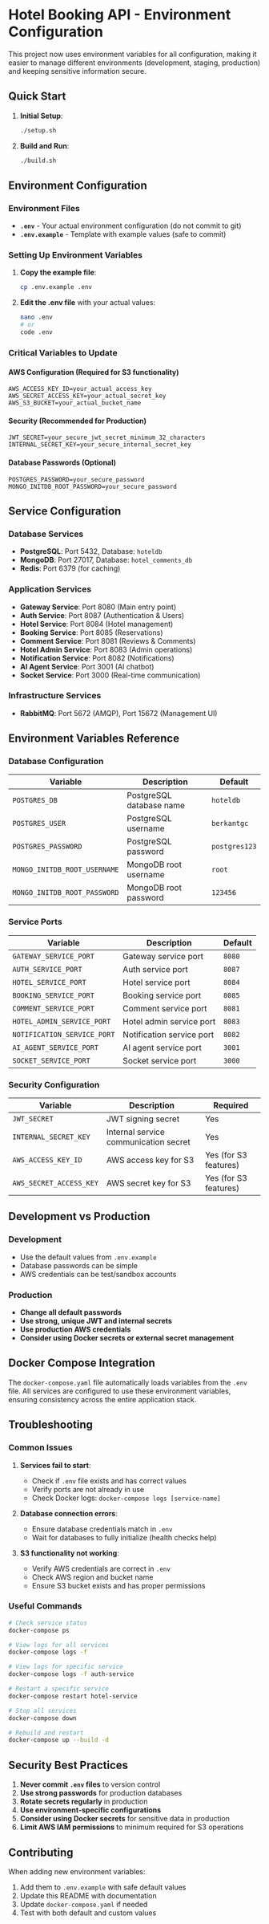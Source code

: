 # Hotel Booking API - Environment Configuration

This project now uses environment variables for all configuration, making it easier to manage different environments (development, staging, production) and keeping sensitive information secure.

## Quick Start

1. **Initial Setup**:
   ```bash
   ./setup.sh
   ```

2. **Build and Run**:
   ```bash
   ./build.sh
   ```

## Environment Configuration

### Environment Files

- **`.env`** - Your actual environment configuration (do not commit to git)
- **`.env.example`** - Template with example values (safe to commit)

### Setting Up Environment Variables

1. **Copy the example file**:
   ```bash
   cp .env.example .env
   ```

2. **Edit the .env file** with your actual values:
   ```bash
   nano .env
   # or
   code .env
   ```

### Critical Variables to Update

#### AWS Configuration (Required for S3 functionality)
```env
AWS_ACCESS_KEY_ID=your_actual_access_key
AWS_SECRET_ACCESS_KEY=your_actual_secret_key
AWS_S3_BUCKET=your_actual_bucket_name
```

#### Security (Recommended for Production)
```env
JWT_SECRET=your_secure_jwt_secret_minimum_32_characters
INTERNAL_SECRET_KEY=your_secure_internal_secret_key
```

#### Database Passwords (Optional)
```env
POSTGRES_PASSWORD=your_secure_password
MONGO_INITDB_ROOT_PASSWORD=your_secure_password
```

## Service Configuration

### Database Services
- **PostgreSQL**: Port 5432, Database: `hoteldb`
- **MongoDB**: Port 27017, Database: `hotel_comments_db`
- **Redis**: Port 6379 (for caching)

### Application Services
- **Gateway Service**: Port 8080 (Main entry point)
- **Auth Service**: Port 8087 (Authentication & Users)
- **Hotel Service**: Port 8084 (Hotel management)
- **Booking Service**: Port 8085 (Reservations)
- **Comment Service**: Port 8081 (Reviews & Comments)
- **Hotel Admin Service**: Port 8083 (Admin operations)
- **Notification Service**: Port 8082 (Notifications)
- **AI Agent Service**: Port 3001 (AI chatbot)
- **Socket Service**: Port 3000 (Real-time communication)

### Infrastructure Services
- **RabbitMQ**: Port 5672 (AMQP), Port 15672 (Management UI)

## Environment Variables Reference

### Database Configuration
| Variable | Description | Default |
|----------|-------------|---------|
| `POSTGRES_DB` | PostgreSQL database name | `hoteldb` |
| `POSTGRES_USER` | PostgreSQL username | `berkantgc` |
| `POSTGRES_PASSWORD` | PostgreSQL password | `postgres123` |
| `MONGO_INITDB_ROOT_USERNAME` | MongoDB root username | `root` |
| `MONGO_INITDB_ROOT_PASSWORD` | MongoDB root password | `123456` |

### Service Ports
| Variable | Description | Default |
|----------|-------------|---------|
| `GATEWAY_SERVICE_PORT` | Gateway service port | `8080` |
| `AUTH_SERVICE_PORT` | Auth service port | `8087` |
| `HOTEL_SERVICE_PORT` | Hotel service port | `8084` |
| `BOOKING_SERVICE_PORT` | Booking service port | `8085` |
| `COMMENT_SERVICE_PORT` | Comment service port | `8081` |
| `HOTEL_ADMIN_SERVICE_PORT` | Hotel admin service port | `8083` |
| `NOTIFICATION_SERVICE_PORT` | Notification service port | `8082` |
| `AI_AGENT_SERVICE_PORT` | AI agent service port | `3001` |
| `SOCKET_SERVICE_PORT` | Socket service port | `3000` |

### Security Configuration
| Variable | Description | Required |
|----------|-------------|----------|
| `JWT_SECRET` | JWT signing secret | Yes |
| `INTERNAL_SECRET_KEY` | Internal service communication secret | Yes |
| `AWS_ACCESS_KEY_ID` | AWS access key for S3 | Yes (for S3 features) |
| `AWS_SECRET_ACCESS_KEY` | AWS secret key for S3 | Yes (for S3 features) |

## Development vs Production

### Development
- Use the default values from `.env.example`
- Database passwords can be simple
- AWS credentials can be test/sandbox accounts

### Production
- **Change all default passwords**
- **Use strong, unique JWT and internal secrets**
- **Use production AWS credentials**
- **Consider using Docker secrets or external secret management**

## Docker Compose Integration

The `docker-compose.yaml` file automatically loads variables from the `.env` file. All services are configured to use these environment variables, ensuring consistency across the entire application stack.

## Troubleshooting

### Common Issues

1. **Services fail to start**:
   - Check if `.env` file exists and has correct values
   - Verify ports are not already in use
   - Check Docker logs: `docker-compose logs [service-name]`

2. **Database connection errors**:
   - Ensure database credentials match in `.env`
   - Wait for databases to fully initialize (health checks help)

3. **S3 functionality not working**:
   - Verify AWS credentials are correct in `.env`
   - Check AWS region and bucket name
   - Ensure S3 bucket exists and has proper permissions

### Useful Commands

```bash
# Check service status
docker-compose ps

# View logs for all services
docker-compose logs -f

# View logs for specific service
docker-compose logs -f auth-service

# Restart a specific service
docker-compose restart hotel-service

# Stop all services
docker-compose down

# Rebuild and restart
docker-compose up --build -d
```

## Security Best Practices

1. **Never commit `.env` files** to version control
2. **Use strong passwords** for production databases
3. **Rotate secrets regularly** in production
4. **Use environment-specific configurations**
5. **Consider using Docker secrets** for sensitive data in production
6. **Limit AWS IAM permissions** to minimum required for S3 operations

## Contributing

When adding new environment variables:
1. Add them to `.env.example` with safe default values
2. Update this README with documentation
3. Update `docker-compose.yaml` if needed
4. Test with both default and custom values
